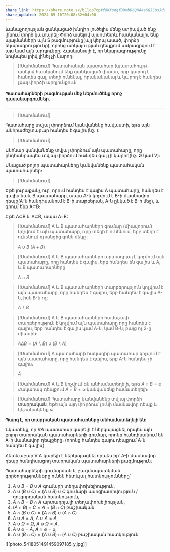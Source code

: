 ```yaml
---
share_link: https://share.note.sx/b1lqp7cp#f9KXodgfDUmbDbQHAka6QJSpsJdztO1RgWPo8EcjzW4
share_updated: 2024-09-16T20:08:32+04:00
---
```



Ճանաչողության ցանկացած խնդիր լուծելիս մենք ստիպված ենք լինում փորձ կատարել։ Փորձ ասելով այսուհետև հասկանալու ենք պայմանների այն S բազմությունը(այլ կերպ ասած, փորձի նկարագրությունը), որոնց առկայության դեպքում ամրագրվում է այս կամ այն արդյունքը։ Հասկանալի է, որ նկարագրությունը նույնպես լրիվ լինել չի կարող։

>[!Սահմանում]
>Պատահական պատահար (պատահույթ) ասելով հասկանում ենք ցանկացած փաստ, որը կարող է հանդես գալ, տեղի ունենալ, իրականանալ և կարող է հանդես չգալ փորձի արդյունքում։

#### Պատահարների բազմության մեջ ներմուծենք որոշ դասակարգումներ․
---

>[!Սահմանում]
>
Պատահարը տվյալ փոորձում կանվանենք հավաստի, եթե այն անհրաժեշտաբար հանդես է գալիս(նշ. ):

>[!Սահմանում]
>
Անհնար կանվանենք տվյալ փորձում այն պատահարը, որը ընդհանրապես տվյալ փորձում հանդես գալ չի կարող(նշ․ Ø կամ V):

Մնացած բոլոր պատահարները կանվանենք պատահական պատահարներ։

>[!Սահմանում]
>
Եթե յուրաքանչյուր, որում հանդես է գալիս A պատահարը, հանդես է գալիս նաև B պատահարը, ապա A-ն կոչվում է B-ի մասնավոր դեպք(A-ն հանդիսանում է B-ի տարբերակ, A-ն ընկած է B-ի մեջ), և գրում ենք A⊂B։

Եթե A⊂B և A⊂B, ապա A=B:

>[!Սահմանում]
> A և B պատահարների գումար (միավորում) կոչվում է այն պատահարը, որը տեղի է ունենում, երբ տեղի է ունենում դրանցից գոնե մեկը։
> 
> $A\cup B$ ($A + B$)

> [!Սահմանում]
> A և B պատահարների արտադրյալ է կոչվում այն պատահարը, որը հանդես է գալիս, երբ հանդես են գալիս և A, և B պատահարները
> 
> $A\cap B$

> [!Սահմանում]
> A և B պատահարների տարբերություն կոչվում է այն պատահարը, որը հանդես է գալիս, երբ հանդես է գալիս A-ն, իսկ B-ն ոչ։
> 
> $A\backslash B$

> [!Սահմանում]
> A և B պատահարների համաչափ տարբերություն է կոչվում այն պատահարը որը հանդես է գալիս, երբ հանդես է գալիս կամ A-ն, կամ B-ն, բայց ոչ 2-ը միասին։
> 
> $A \Delta B= (A\backslash B)\cup(B\backslash A)$ 

> [!Սահմանում]
> A պատահարի հակադիր պատահար կոչվում է այն պատահարը, որը հանդես է գալիս, երբ A-ն հանդես չի գալիս։
> 
> $\bar{A}$

> [!Սահմանում]
> A և B կոչվում են անհամատեղելի, եթե $A\cap B = \varnothing$
> Հակառակ դեպքում $A\cap B \ne \varnothing$ կանվանենք համատեղելի։

> [!Սահմանում]
> Պատահարը կանվանենք տվյալ փորձի **տարրական**, եթե  այն այդ փորձում չունի մասնավոր դեպք և կնշանակենք $\omega$

**Պարզ է, որ տարրական պատահարները անհամատեղելի են։**

Նկատենք, որ $\forall A$ պատահար կարելի է ներկայացնել որպես այն բոլոր տարրական պատահարների գումար, որոնք հանդիսանում են А-ի մասնավոր դեպքերը։ (որոնց հանդես գալու դեպքում А-ն հանդես է գալիս)

Հետևաբար $\forall$ A կարելի է ներկայացնել որպես իր՝ A-ի մասնավոր դեպք հանդիսացող տարրական պատահարների բազմություն։

Պատահարների գումարման և բազմապատկման գործողությունները ունեն հետևյալ հատկությունները՝

1. $A\cup{B} = B\cup{A}$ գումարի տեղափոխելիություն,
2. $A\cup{(B\cup{C})} =(A\cup{B})\cup{C}$ գումարի ասոցիատիվություն / զուգորդական հատկություն,
3. $A\cap{B} = B\cap{A}$ արտադրյալի տեղափոխելիության,
4. $(A\cap{B})\cap{C} = A\cap{(B\cap{C})}$ բաշխական
5. $A\cap{(B\cup{C})}=(A\cap{B})\cup(A\cap{C})$
6. $A\cup{A}=A,$   $A\cup{A}=A$,
7. $A\cup \Omega = \Omega,$   $A\cup \Omega = A$,
8. $A\cup \varnothing =A,$   $A\cap \varnothing = \varnothing$,
9. $A\cup(B\cap{C})=(A\cup{B})\cap{(A\cup{C})}$ բաշխական հատկություն

![[photo_5418051491459097185_y.jpg]]
